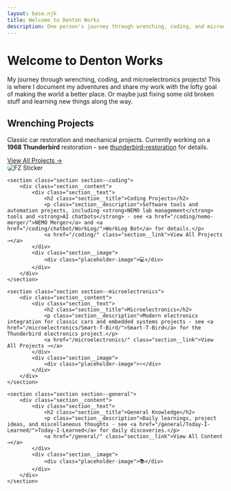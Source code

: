 ```yaml
---
layout: base.njk
title: Welcome to Denton Works
description: One person's journey through wrenching, coding, and microelectronics projects! This is where I document my adventures and share my work with the lofty goal of making the world a better place. Or maybe just fixing some old broken stuff and learning new things along the way.
---
```


<div class="hero">
    <h1 class="hero__title">Welcome to Denton Works</h1>
    <p class="hero__subtitle">My journey through wrenching, coding, and microelectronics projects! This is where I document my adventures and share my work with the lofty goal of making the world a better place. Or maybe just fixing some old broken stuff and learning new things along the way.</p>
</div>

<div class="sections">
    <section class="section section--wrenching">
        <div class="section__content">
            <div class="section__text">
                <h2 class="section__title">Wrenching Projects</h2>
                <p class="section__description">Classic car restoration and mechanical projects. Currently working on a <strong>1968 Thunderbird</strong> restoration - see <a href="/wrenching/thunderbird-restoration/">thunderbird-restoration</a> for details.</p>
                <a href="/wrenching/" class="section__link">View All Projects →</a>
            </div>
            <div class="section__image">
                <img src="/images/fz-sticker.png" alt="FZ Sticker" style="max-width: 100%; height: auto; border-radius: 8px;">
            </div>
        </div>
    </section>

    <section class="section section--coding">
        <div class="section__content">
            <div class="section__text">
                <h2 class="section__title">Coding Projects</h2>
                <p class="section__description">Software tools and automation projects, including <strong>NEMO lab management</strong> tools and <strong>AI chatbots</strong> - see <a href="/coding/nemo-merger/">NEMO Merger</a> and <a href="/coding/chatbot/WorkLog/">WorkLog Bot</a> for details.</p>
                <a href="/coding/" class="section__link">View All Projects →</a>
            </div>
            <div class="section__image">
                <div class="placeholder-image">💻</div>
            </div>
        </div>
    </section>

    <section class="section section--microelectronics">
        <div class="section__content">
            <div class="section__text">
                <h2 class="section__title">Microelectronics</h2>
                <p class="section__description">Modern electronics integration for classic cars and embedded systems projects - see <a href="/microelectronics/Smart-T-Bird/">Smart-T-Bird</a> for the Thunderbird electronics project.</p>
                <a href="/microelectronics/" class="section__link">View All Projects →</a>
            </div>
            <div class="section__image">
                <div class="placeholder-image">⚡</div>
            </div>
        </div>
    </section>

    <section class="section section--general">
        <div class="section__content">
            <div class="section__text">
                <h2 class="section__title">General Knowledge</h2>
                <p class="section__description">Daily learnings, project ideas, and miscellaneous thoughts - see <a href="/general/Today-I-Learned/">Today-I-Learned</a> for daily discoveries.</p>
                <a href="/general/" class="section__link">View All Content →</a>
            </div>
            <div class="section__image">
                <div class="placeholder-image">📚</div>
            </div>
        </div>
    </section>
</div>